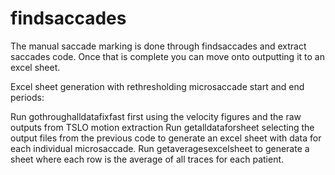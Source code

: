 # findsaccades
The manual saccade marking is done through findsaccades and extract saccades code. Once that is complete you can move onto outputting it to an excel sheet. 

Excel sheet generation with rethresholding microsaccade start and end periods:

Run gothroughalldatafixfast first using the velocity figures and the raw outputs from TSLO motion extraction
Run getalldataforsheet selecting the output files from the previous code to generate an excel sheet with data for each individual microsaccade.
Run getaveragesexcelsheet to generate a sheet where each row is the average of all traces for each patient. 
